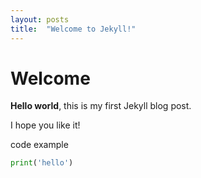 ```yaml
---
layout: posts
title:  "Welcome to Jekyll!"
---
```


# Welcome

**Hello world**, this is my first Jekyll blog post.

I hope you like it!

code example

```python
print('hello')
```
